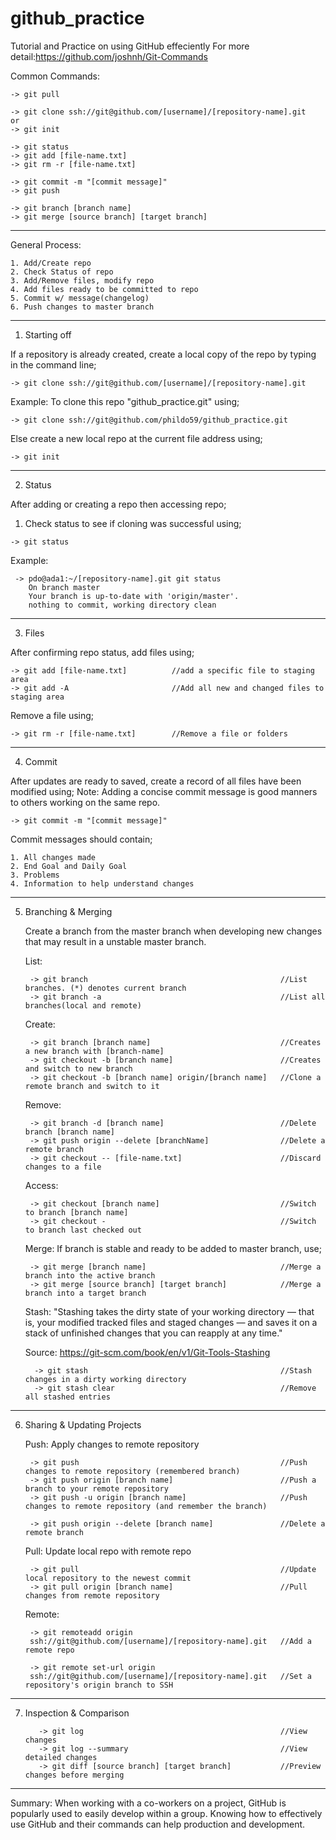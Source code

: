 # github_practice
Tutorial and Practice on using GitHub effeciently
For more detail:https://github.com/joshnh/Git-Commands

Common Commands:

    -> git pull	 

    -> git clone ssh://git@github.com/[username]/[repository-name].git
    or
    -> git init
    
    -> git status
    -> git add [file-name.txt]
    -> git rm -r [file-name.txt]
    
    -> git commit -m "[commit message]"
    -> git push
    
    -> git branch [branch name]
    -> git merge [source branch] [target branch]
    
-----------------------------------------------------------------------------------
General Process:

    1. Add/Create repo
    2. Check Status of repo
    3. Add/Remove files, modify repo
    4. Add files ready to be committed to repo
    5. Commit w/ message(changelog)
    6. Push changes to master branch
    
----------------------------------------------------------------------------------- 
1. Starting off

  If a repository is already created, create a local copy of the repo by typing in the command line;
  
    -> git clone ssh://git@github.com/[username]/[repository-name].git
  
   Example: To clone this repo "github_practice.git" using;
    
    -> git clone ssh://git@github.com/phildo59/github_practice.git
  
  Else create a new local repo at the current file address using;
  
    -> git init
  
----------------------------------------------------------------------------------- 
2. Status

  After adding or creating a repo then accessing repo;
  1. Check status to see if cloning was successful using;
    
    -> git status
      
   Example: 
     
     -> pdo@ada1:~/[repository-name].git git status
        On branch master
        Your branch is up-to-date with 'origin/master'.
        nothing to commit, working directory clean
        
 -----------------------------------------------------------------------------------  
3. Files

  After confirming repo status, add files using;
  
    -> git add [file-name.txt]          //add a specific file to staging area 
    -> git add -A                       //Add all new and changed files to staging area
  
  Remove a file using;
  
    -> git rm -r [file-name.txt]        //Remove a file or folders
    
-----------------------------------------------------------------------------------   
4. Commit

  After updates are ready to saved, create a record of all files have been modified using;
  Note: Adding a concise commit message is good manners to others working on the same repo.
  
    -> git commit -m "[commit message]"
    
  Commit messages should contain;
  
    1. All changes made
    2. End Goal and Daily Goal
    3. Problems
    4. Information to help understand changes
    
-----------------------------------------------------------------------------------   
5. Branching & Merging

   Create a branch from the master branch
   when developing new changes that may result in a unstable master branch.
    
      List:
      
        -> git branch                                           //List branches. (*) denotes current branch
        -> git branch -a                                        //List all branches(local and remote)
      
      Create:
      
        -> git branch [branch name]                             //Creates a new branch with [branch-name]
        -> git checkout -b [branch name]                        //Creates and switch to new branch
        -> git checkout -b [branch name] origin/[branch name]	//Clone a remote branch and switch to it
      
      Remove:
      
        -> git branch -d [branch name]                          //Delete branch [branch name]
        -> git push origin --delete [branchName]                //Delete a remote branch
        -> git checkout -- [file-name.txt]                      //Discard changes to a file
      
      Access:
      
        -> git checkout [branch name]                           //Switch to branch [branch name]
        -> git checkout -                                       //Switch to branch last checked out

      Merge:
        If branch is stable and ready to be added to master branch, use;
        
        -> git merge [branch name]                              //Merge a branch into the active branch
        -> git merge [source branch] [target branch]            //Merge a branch into a target branch

      Stash: 
       "Stashing takes the dirty state of your working directory
         — that is, your modified tracked files and staged changes —
         and saves it on a stack of unfinished changes that you can 
         reapply at any time."
         
      Source: https://git-scm.com/book/en/v1/Git-Tools-Stashing
         
         -> git stash                                           //Stash changes in a dirty working directory
         -> git stash clear                                     //Remove all stashed entries
-----------------------------------------------------------------------------------
6. Sharing & Updating Projects

      Push: Apply changes to remote repository
      
        -> git push                                             //Push changes to remote repository (remembered branch)
        -> git push origin [branch name]                        //Push a branch to your remote repository
        -> git push -u origin [branch name]                     //Push changes to remote repository (and remember the branch)
        
        -> git push origin --delete [branch name]               //Delete a remote branch
        
      Pull: Update local repo with remote repo
      
        -> git pull                                             //Update local repository to the newest commit
        -> git pull origin [branch name]                        //Pull changes from remote repository 
    
    
      Remote:
      
        -> git remoteadd origin 
        ssh://git@github.com/[username]/[repository-name].git   //Add a remote repo
        
        -> git remote set-url origin 
        ssh://git@github.com/[username]/[repository-name].git	//Set a repository's origin branch to SSH
        
-----------------------------------------------------------------------------------
7. Inspection & Comparison

          -> git log                                            //View changes
          -> git log --summary                                  //View detailed changes
          -> git diff [source branch] [target branch]           //Preview changes before merging

-----------------------------------------------------------------------------------
Summary:
  When working with a co-workers on a project, GitHub is popularly used to easily develop within a group.
  Knowing how to effectively use GitHub and their commands can help production and development.
